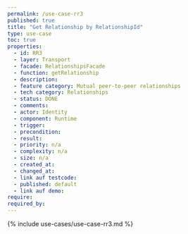 ```yaml
---
permalink: /use-case-rr3
published: true
title: "Get Relationship by RelationshipId"
type: use-case
toc: true
properties:
  - id: RR3
  - layer: Transport
  - facade: RelationshipsFacade
  - function: getRelationship
  - description:
  - feature category: Mutual peer-to-peer relationships
  - tech category: Relationships
  - status: DONE
  - comments:
  - actor: Identity
  - component: Runtime
  - trigger:
  - precondition:
  - result:
  - priority: n/a
  - complexity: n/a
  - size: n/a
  - created_at:
  - changed_at:
  - link auf testcode:
  - published: default
  - link auf demo:
require:
required_by:
---
```


{% include use-cases/use-case-rr3.md %}
